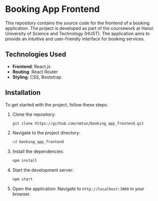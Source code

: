 # Booking App Frontend
This repository contains the source code for the frontend of a booking application. The project is developed as part of the coursework at Hanoi University of Science and Technology (HUST). The application aims to provide an intuitive and user-friendly interface for booking services.

## Technologies Used
- **Frontend**: React.js
- **Routing**: React Router
- **Styling**: CSS, Bootstrap

## Installation
To get started with the project, follow these steps:

1. Clone the repository:
    ```bash
    git clone https://github.com/nmtun/booking_app_frontend.git
    ```
2. Navigate to the project directory:
    ```bash
    cd booking_app_frontend
    ```
3. Install the dependencies:
    ```bash
    npm install
    ```
4. Start the development server:
    ```bash
    npm start
    ```
5. Open the application:
    Navigate to `http://localhost:3000` in your browser.


